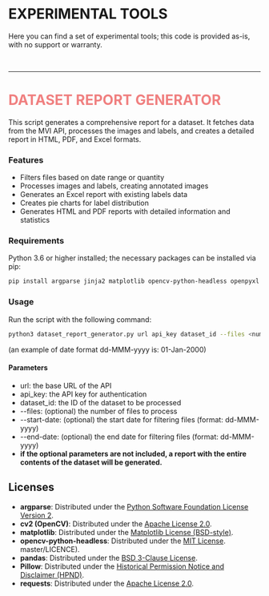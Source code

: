 # EXPERIMENTAL TOOLS

Here you can find a set of experimental tools; this code is provided as-is, with no support or warranty.

&nbsp;

---

<h1 style="color: lightcoral;">DATASET REPORT GENERATOR</h1>

This script generates a comprehensive report for a dataset. It fetches data from the MVI API, processes the images and labels, and creates a detailed report in HTML, PDF, and Excel formats.

### Features

- Filters files based on date range or quantity
- Processes images and labels, creating annotated images
- Generates an Excel report with existing labels data
- Creates pie charts for label distribution
- Generates HTML and PDF reports with detailed information and statistics

### Requirements

Python 3.6 or higher installed; the necessary packages can be installed via pip:

```bash
pip install argparse jinja2 matplotlib opencv-python-headless openpyxl pandas Pillow requests weasyprint
```

### Usage

Run the script with the following command:

```bash
python3 dataset_report_generator.py url api_key dataset_id --files <number_of_files> --start-date "dd-MMM-yyyy" --end-date "dd-MMM-yyyy"
```

(an example of date format dd-MMM-yyyy is: 01-Jan-2000)

#### Parameters

- url: the base URL of the API
- api_key: the API key for authentication
- dataset_id: the ID of the dataset to be processed
- --files: (optional) the number of files to process
- --start-date: (optional) the start date for filtering files (format: dd-MMM-yyyy)
- --end-date: (optional) the end date for filtering files (format: dd-MMM-yyyy)
- **if the optional parameters are not included, a report with the entire contents of the dataset will be generated.**

## Licenses

- **argparse**: Distributed under the [Python Software Foundation License Version 2](https://github.com/python/cpython/blob/main/LICENSE).
- **cv2 (OpenCV)**: Distributed under the [Apache License 2.0](https://github.com/opencv/opencv/blob/master/LICENSE).
- **matplotlib**: Distributed under the [Matplotlib License (BSD-style)](https://matplotlib.org/stable/project/license.html).
- **opencv-python-headless**: Distributed under the [MIT License](https://github.com/opencv/opencv-python/blob/4.x/LICENSE.txt).
master/LICENCE).
- **pandas**: Distributed under the [BSD 3-Clause License](https://github.com/pandas-dev/pandas/blob/main/LICENSE).
- **Pillow**: Distributed under the [Historical Permission Notice and Disclaimer (HPND)](https://github.com/python-pillow/Pillow/blob/main/LICENSE).
- **requests**: Distributed under the [Apache License 2.0](https://github.com/psf/requests/blob/main/LICENSE).
